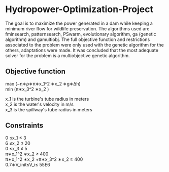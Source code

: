 # Hydropower-Optimization-Project

The goal is to maximize the power generated in a dam while keeping a minimum river flow for wildlife preservation. The algorithms used are fminsearch, patternsearch, PSwarm, evolutionary algorithm, ga (genetic algorithm) and gamultiobj.
The full objective function and restrictions associated to the problem were only used with the genetic algorithm for the others, adaptations were made.
It was concluded that the most adequate solver for the problem is a multiobjective genetic algorithm.


## Objective function

max (−η∗ρ∗π∗x_1^2 ∗x_2 ∗g∗∆h)<br/>
min (π∗x_3^2 ∗x_2 )

x_1 is the turbine's tube radius in meters<br/>
x_2 is the water's velocity in m/s<br/>
x_3 is the spillway's tube radius in meters

## Constraints

0 ≤x_1 ≤ 3<br/>
6 ≤x_2 ≤ 20<br/>
0 ≤x_3 ≤ 5<br/>
π∗x_1^2 ∗x_2 ≥ 400<br/>
π∗x_1^2 ∗x_2 +π∗x_3^2 ∗x_2 ≥ 400<br/>
0.7∗V_init≤V_i≤ 55E6<br/>
